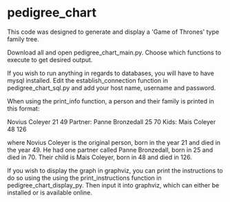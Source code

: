 # pedigree_chart

This code was designed to generate and display a 'Game of Thrones' type family tree.

Download all and open pedigree_chart_main.py. Choose which functions to execute to get desired output.

If you wish to run anything in regards to databases, you will have to have mysql installed. Edit the establish_connection function in pedigree_chart_sql.py and add your host name, username and password.

When using the print_info function, a person and their family is printed in this format: 

Novius Coleyer 21 49
 Partner: Panne Bronzedall 25 70
 Kids:
   Mais Coleyer 48 126

where Novius Coleyer is the original person, born in the year 21 and died in the year 49. He had one partner called Panne Bronzedall, born in 25 and died in 70. Their child is Mais Coleyer, born in 48 and died in 126.

If you wish to display the graph in graphviz, you can print the instructions to do so using the using the print_instructions function in pedigree_chart_display_py. Then input it into graphviz, which can either be installed or is available online.

